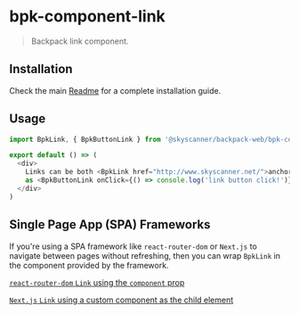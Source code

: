 # bpk-component-link

> Backpack link component.

## Installation

Check the main [Readme](https://github.com/skyscanner/backpack#usage) for a complete installation guide.

## Usage

```js
import BpkLink, { BpkButtonLink } from '@skyscanner/backpack-web/bpk-component-link';

export default () => (
  <div>
    Links can be both <BpkLink href="http://www.skyscanner.net/">anchor tags</BpkLink> as well
    as <BpkButtonLink onClick={() => console.log('link button click!')}>button tags</BpkButtonLink>.
  </div>
)
```

## Single Page App (SPA) Frameworks

If you're using a SPA framework like `react-router-dom` or `Next.js` to navigate between pages without refreshing, then you can wrap `BpkLink` in the component provided by the framework.

[`react-router-dom` `Link` using the `component` prop](https://reactrouter.com/web/api/Link/component-reactcomponent)

[`Next.js` `Link` using a custom component as the child element](https://nextjs.org/docs/api-reference/next/link#if-the-child-is-a-custom-component-that-wraps-an-a-tag)